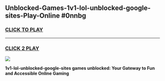 
## Unblocked-Games-1v1-lol-unblocked-google-sites-Play-Online #0nnbg
<h3>
<a href="https://news.freeplayer.one?title=1v1-lol-unblocked-google-sites&ref=3">CLICK TO PLAY</a></h3>
<hr>

<h3>
<a href="https://news.freeplayer.one?title=1v1-lol-unblocked-google-sites&ref=3">CLICK 2 PLAY</a>
  
</h3>

<a href="https://news.freeplayer.one?title=1v1-lol-unblocked-google-sites&ref=3"><img src="https://clearcache.store/games.png"></a>


**1v1-lol-unblocked-google-sites games unblocked: Your Gateway to Fun and Accessible Online Gaming**
